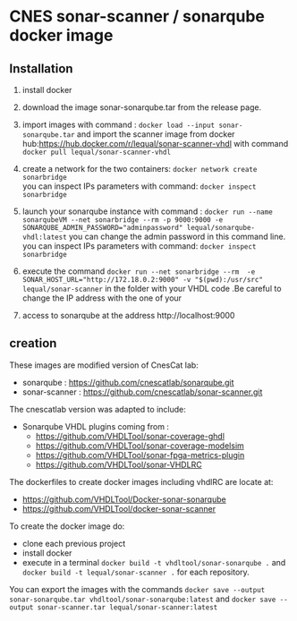 # CNES sonar-scanner / sonarqube docker image 

## Installation
1. install docker
2. download the image  sonar-sonarqube.tar from the release page.
3. import images with command : `docker load --input sonar-sonarqube.tar` and import the scanner image from docker hub:https://hub.docker.com/r/lequal/sonar-scanner-vhdl with command `docker pull lequal/sonar-scanner-vhdl`

4. create a network for the two containers: `docker network create sonarbridge`   
   you can inspect IPs parameters with command: `docker inspect sonarbridge`
5. launch your sonarqube instance with command : `docker run --name sonarqubeVM --net sonarbridge --rm -p 9000:9000 -e SONARQUBE_ADMIN_PASSWORD="adminpassword" lequal/sonarqube-vhdl:latest` you can change the admin password in this command line.
   you can inspect IPs parameters with command: `docker inspect sonarbridge`
6. execute the command `docker run --net sonarbridge --rm  -e SONAR_HOST_URL="http://172.18.0.2:9000" -v "$(pwd):/usr/src" lequal/sonar-scanner` in the folder with your VHDL code .Be careful to change the IP address with the one of your  
7. access to sonarqube at the address http://localhost:9000  
 
## creation
These images are modified version of CnesCat lab:
* sonarqube     : https://github.com/cnescatlab/sonarqube.git 
* sonar-scanner : https://github.com/cnescatlab/sonar-scanner.git

The cnescatlab version was adapted to include:
* Sonarqube VHDL plugins coming from :
    * https://github.com/VHDLTool/sonar-coverage-ghdl
    * https://github.com/VHDLTool/sonar-coverage-modelsim
    * https://github.com/VHDLTool/sonar-fpga-metrics-plugin 
    * https://github.com/VHDLTool/sonar-VHDLRC

The dockerfiles to create docker images including vhdlRC are locate at:
* https://github.com/VHDLTool/Docker-sonar-sonarqube
* https://github.com/VHDLTool/docker-sonar-scanner

To create the docker image do:
* clone each previous project
* install docker
* execute in a terminal `docker build -t vhdltool/sonar-sonarqube .` and `docker build -t lequal/sonar-scanner .` for each repository.

You can export the images with the commands `docker save --output sonar-sonarqube.tar vhdltool/sonar-sonarqube:latest` and `docker save --output sonar-scanner.tar lequal/sonar-scanner:latest `
